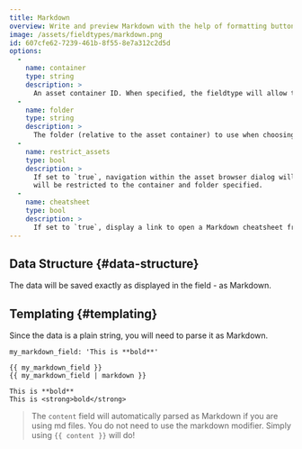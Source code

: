 ```yaml
---
title: Markdown
overview: Write and preview Markdown with the help of formatting buttons and other neat things.
image: /assets/fieldtypes/markdown.png
id: 607cfe62-7239-461b-8f55-8e7a312c2d5d
options:
  -
    name: container
    type: string
    description: >
      An asset container ID. When specified, the fieldtype will allow the user to add assets from the specified container.
  -
    name: folder
    type: string
    description: >
      The folder (relative to the asset container) to use when choosing assets. If left blank, the root folder of the container will be used.
  -
    name: restrict_assets
    type: bool
    description: >
      If set to `true`, navigation within the asset browser dialog will be disabled, and you
      will be restricted to the container and folder specified.
  -
    name: cheatsheet
    type: bool
    description: >
      If set to `true`, display a link to open a Markdown cheatsheet from the specified field.
---
```

## Data Structure {#data-structure}

The data will be saved exactly as displayed in the field - as Markdown.

## Templating {#templating}

Since the data is a plain string, you will need to parse it as Markdown.

``` .language-yaml
my_markdown_field: 'This is **bold**'
```

```
{{ my_markdown_field }}
{{ my_markdown_field | markdown }}
```

``` .language-output
This is **bold**
This is <strong>bold</strong>
```

> The `content` field will automatically parsed as Markdown if you are using md files. 
> You do not need to use the markdown modifier. Simply using `{{ content }}` will do!
